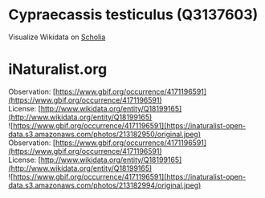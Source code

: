 
Cypraecassis testiculus (Q3137603)
==================================
  
Visualize Wikidata on [Scholia](https://scholia.toolforge.org/taxon/Q3137603)
# iNaturalist.org
  
Observation: [https://www.gbif.org/occurrence/4171196591](https://www.gbif.org/occurrence/4171196591)  
License: [http://www.wikidata.org/entity/Q18199165](http://www.wikidata.org/entity/Q18199165)  
![https://www.gbif.org/occurrence/4171196591](https://inaturalist-open-data.s3.amazonaws.com/photos/213182950/original.jpeg)  
Observation: [https://www.gbif.org/occurrence/4171196591](https://www.gbif.org/occurrence/4171196591)  
License: [http://www.wikidata.org/entity/Q18199165](http://www.wikidata.org/entity/Q18199165)  
![https://www.gbif.org/occurrence/4171196591](https://inaturalist-open-data.s3.amazonaws.com/photos/213182994/original.jpeg)